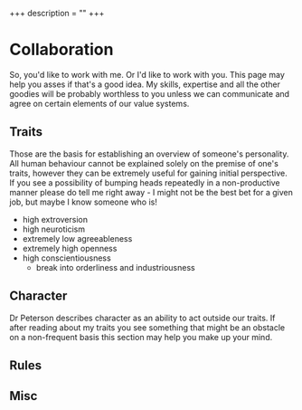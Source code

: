 +++
description = ""
+++

# Collaboration

So, you'd like to work with me. Or I'd like to work with you. This page may help you asses if that's a good idea. My skills, expertise and all the other goodies will be probably worthless to you unless we can communicate and agree on certain elements of our value systems.

## Traits

<!--TODO: a note about big 5 with some links explaining the matter-->
Those are the basis for establishing an overview of someone's personality. All human behaviour cannot be explained solely on the premise of one's traits, however they can be extremely useful for gaining initial perspective. If you see a possibility of bumping heads repeatedly in a non-productive manner please do tell me right away - I might not be the best bet for a given job, but maybe I know someone who is!
<!--TODO is bumping heads the correct expression?-->
<!-- TODO: is they ok here?-->

- high extroversion
- high neuroticism
- extremely low agreeableness
- extremely high openness
- high conscientiousness 
    - break into orderliness and industriousness

## Character

Dr Peterson describes character as an ability to act outside our traits. If after reading about my traits you see something that might be an obstacle on a non-frequent basis this section may help you make up your mind.

<!--TODO give an example on how non-frequent basis that might be-->


## Rules


## Misc
